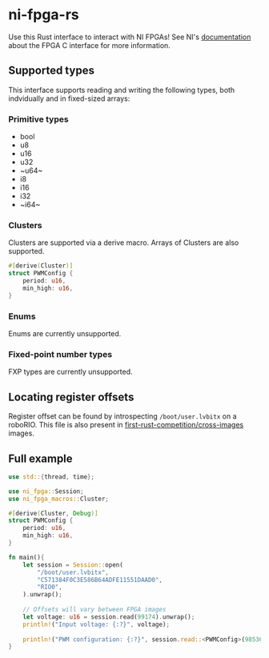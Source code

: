 # ni-fpga-rs
Use this Rust interface to interact with NI FPGAs! See NI's [documentation](http://zone.ni.com/reference/en-XX/help/372928G-01/) about the FPGA C interface for more information.

## Supported types
This interface supports reading and writing the following types, both indvidually and in fixed-sized arrays:

### Primitive types
* bool
* u8
* u16
* u32
* ~u64~
* i8
* i16
* i32
* ~i64~

### Clusters
Clusters are supported via a derive macro. Arrays of Clusters are also supported.
```rust
#[derive(Cluster)]
struct PWMConfig {
    period: u16,
    min_high: u16,
}
```

### Enums
Enums are currently unsupported.

### Fixed-point number types
FXP types are currently unsupported.

## Locating register offsets
Register offset can be found by introspecting `/boot/user.lvbitx` on a roboRIO. This file is also present in [first-rust-competition/cross-images](https://github.com/first-rust-competition/cross-images) images.

## Full example
```rust
use std::{thread, time};

use ni_fpga::Session;
use ni_fpga_macros::Cluster;

#[derive(Cluster, Debug)]
struct PWMConfig {
    period: u16,
    min_high: u16,
}

fn main(){
    let session = Session::open(
        "/boot/user.lvbitx",
        "C571384F0C3E586B64ADFE11551DAAD0",
        "RIO0",
    ).unwrap();
    
    // Offsets will vary between FPGA images
    let voltage: u16 = session.read(99174).unwrap();
    println!("Input voltage: {:?}", voltage);
    
    println!("PWM configuration: {:?}", session.read::<PWMConfig>(98536).unwrap());
}
```
